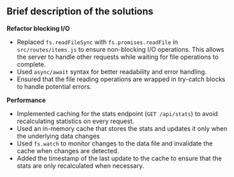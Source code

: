 ## Brief description of the solutions

**Refactor blocking I/O**
- Replaced `fs.readFileSync` with `fs.promises.readFile` in `src/routes/items.js` to ensure non-blocking I/O operations. This allows the server to handle other requests while waiting for file operations to complete.
- Used `async/await` syntax for better readability and error handling.
- Ensured that the file reading operations are wrapped in try-catch blocks to handle potential errors.

**Performance**  
- Implemented caching for the stats endpoint (`GET /api/stats`) to avoid recalculating statistics on every request.
- Used an in-memory cache that stores the stats and updates it only when the underlying data changes
- Used `fs.watch` to monitor changes to the data file and invalidate the cache when changes are detected.
- Added the timestamp of the last update to the cache to ensure that the stats are only recalculated when necessary.
